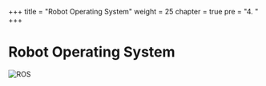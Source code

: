 +++
title = "Robot Operating System"
weight = 25
chapter = true
pre = "4. "
+++

# Robot Operating System

![ROS](/slides/ros-overview.png)
